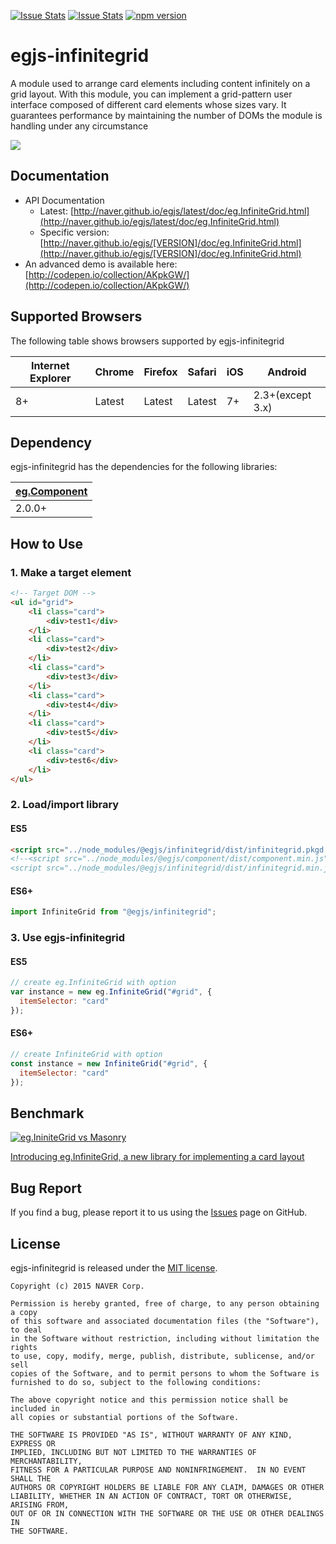 [![Issue Stats](http://issuestats.com/github/naver/egjs-infinitegrid/badge/pr?style=flat)](http://issuestats.com/github/naver/egjs-infinitegrid)
[![Issue Stats](http://issuestats.com/github/naver/egjs-infinitegrid/badge/issue?style=flat)](http://issuestats.com/github/naver/egjs-infinitegrid)
[![npm version](https://badge.fury.io/js/%40egjs%2Finfinitegrid.svg)](https://badge.fury.io/js/%40egjs%2Finfinitegrid)

# egjs-infinitegrid
A module used to arrange card elements including content infinitely on a grid layout. With this module, you can implement a grid-pattern user interface composed of different card elements whose sizes vary. It guarantees performance by maintaining the number of DOMs the module is handling under any circumstance

![](demo/assets/image/infinitegrid.gif)

## Documentation
* API Documentation
    - Latest: [http://naver.github.io/egjs/latest/doc/eg.InfiniteGrid.html](http://naver.github.io/egjs/latest/doc/eg.InfiniteGrid.html)
    - Specific version: [http://naver.github.io/egjs/[VERSION]/doc/eg.InfiniteGrid.html](http://naver.github.io/egjs/[VERSION]/doc/eg.InfiniteGrid.html)
* An advanced demo is available here: [http://codepen.io/collection/AKpkGW/](http://codepen.io/collection/AKpkGW/)

## Supported Browsers
The following table shows browsers supported by egjs-infinitegrid

|Internet Explorer|Chrome|Firefox|Safari|iOS|Android|
|---|---|---|---|---|---|
|8+|Latest|Latest|Latest|7+|2.3+(except 3.x)|



## Dependency
egjs-infinitegrid has the dependencies for the following libraries:

|[eg.Component]()|
|----|
|2.0.0+|

## How to Use
### 1. Make a target element
```html
<!-- Target DOM -->
<ul id="grid">
    <li class="card">
        <div>test1</div>
    </li>
    <li class="card">
        <div>test2</div>
    </li>
    <li class="card">
        <div>test3</div>
    </li>
    <li class="card">
        <div>test4</div>
    </li>
    <li class="card">
        <div>test5</div>
    </li>
    <li class="card">
        <div>test6</div>
    </li>
</ul>
```

### 2. Load/import library 
#### ES5
```html
<script src="../node_modules/@egjs/infinitegrid/dist/infinitegrid.pkgd.min.js"></script>
<!--<script src="../node_modules/@egjs/component/dist/component.min.js"></script>
<script src="../node_modules/@egjs/infinitegrid/dist/infinitegrid.min.js"></script>-->
```

#### ES6+
```js
import InfiniteGrid from "@egjs/infinitegrid";
```

### 3. Use egjs-infinitegrid
#### ES5
```javascript
// create eg.InfiniteGrid with option
var instance = new eg.InfiniteGrid("#grid", {
  itemSelector: "card"
});
```
#### ES6+
```js
// create InfiniteGrid with option
const instance = new InfiniteGrid("#grid", {
  itemSelector: "card"
});
```

## Benchmark

[![eg.IniniteGrid vs Masonry](https://img.youtube.com/vi/6Kv-NV0dZXw/0.jpg)](https://www.youtube.com/watch?v=6Kv-NV0dZXw)

[Introducing eg.InfiniteGrid, a new library for implementing a card layout](https://github.com/naver/egjs/wiki/Introducing-eg.InfiniteGrid,-a-new-library-for-implementing-a-card-layout)


## Bug Report

If you find a bug, please report it to us using the [Issues](https://github.com/naver/egjs-infinitegrid/issues) page on GitHub.


## License
egjs-infinitegrid is released under the [MIT license](http://naver.github.io/egjs/license.txt).

```
Copyright (c) 2015 NAVER Corp.

Permission is hereby granted, free of charge, to any person obtaining a copy
of this software and associated documentation files (the "Software"), to deal
in the Software without restriction, including without limitation the rights
to use, copy, modify, merge, publish, distribute, sublicense, and/or sell
copies of the Software, and to permit persons to whom the Software is
furnished to do so, subject to the following conditions:

The above copyright notice and this permission notice shall be included in
all copies or substantial portions of the Software.

THE SOFTWARE IS PROVIDED "AS IS", WITHOUT WARRANTY OF ANY KIND, EXPRESS OR
IMPLIED, INCLUDING BUT NOT LIMITED TO THE WARRANTIES OF MERCHANTABILITY,
FITNESS FOR A PARTICULAR PURPOSE AND NONINFRINGEMENT.  IN NO EVENT SHALL THE
AUTHORS OR COPYRIGHT HOLDERS BE LIABLE FOR ANY CLAIM, DAMAGES OR OTHER
LIABILITY, WHETHER IN AN ACTION OF CONTRACT, TORT OR OTHERWISE, ARISING FROM,
OUT OF OR IN CONNECTION WITH THE SOFTWARE OR THE USE OR OTHER DEALINGS IN
THE SOFTWARE.
```
